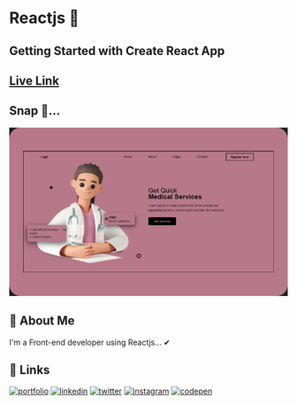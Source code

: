 
# Reactjs 👀
## Getting Started with Create React App

## [Live Link](https://hospital-website-landing-page.vercel.app/)

## Snap  🤖...


![App Screenshot](./src/Images/preview.png)



    
## 🚀 About Me
I'm a Front-end developer using Reactjs... ✔


## 🔗 Links

[![portfolio](https://img.shields.io/badge/my_portfolio-black?style=for-the-badge&logo=ko-fi&logoColor=white)](https://prasoonm.com/)
[![linkedin](https://img.shields.io/badge/linkedin-white?style=for-the-badge&logo=linkedin&logoColor=blue)](https://www.linkedin.com/in/prasoon-mohan//)
[![twitter](https://img.shields.io/badge/twitter-white?style=for-the-badge&logo=twitter&logoColor=blue)](https://twitter.com/mohan_prasoon)
[![instagram](https://img.shields.io/badge/instagram-white?style=for-the-badge&logo=instagram&logoColor=purple)](https://twitter.com/mohan_prasoon)
[![codepen](https://img.shields.io/badge/codepen-white?style=for-the-badge&logo=codepen&logoColor=black)](https://codepen.io/prasoonmohan)
 

